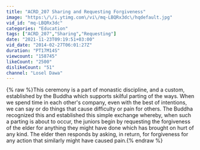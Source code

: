 ```yaml
---
title: "ACRD_207 Sharing and Requesting Forgiveness"
image: "https:\/\/i.ytimg.com\/vi\/mq-LBQRx3dc\/hqdefault.jpg"
vid_id: "mq-LBQRx3dc"
categories: "Education"
tags: ["ACRD_207","Sharing","Requesting"]
date: "2021-11-23T09:19:51+03:00"
vid_date: "2014-02-27T06:01:27Z"
duration: "PT17M14S"
viewcount: "158745"
likeCount: "2500"
dislikeCount: "51"
channel: "Losel Dawa"
---
```

{% raw %}This ceremony is a part of monastic discipline, and a custom, established by the Buddha which supports skilful parting of the ways. When we spend time in each other's company, even with the best of intentions, we can say or do things that cause difficulty or pain for others. The Buddha recognized this and established this simple exchange whereby, when such a parting is about to occur, the juniors begin by requesting the forgiveness of the elder for anything they might have done which has brought on hurt of any kind. The elder then responds by asking, in return, for forgiveness for any action that similarly might have caused pain.{% endraw %}
